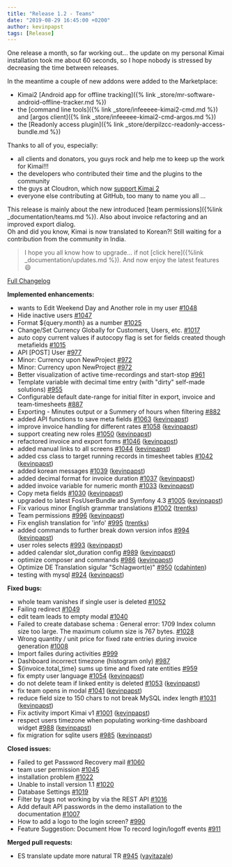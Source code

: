```yaml
---
title: "Release 1.2 - Teams"
date: "2019-08-29 16:45:00 +0200"
author: kevinpapst
tags: [Release]
---
```


One release a month, so far working out... the update on my personal Kimai installation took me about 60 seconds, 
so I hope nobody is stressed by decreasing the time between releases. 

In the meantime a couple of new addons were added to the Marketplace:
- Kimai2 [Android app for offline tracking]({% link _store/mr-software-android-offline-tracker.md %})
- the [command line tools]({% link _store/infeeeee-kimai2-cmd.md %}) and [argos client]({% link _store/infeeeee-kimai2-cmd-argos.md %})
- the [Readonly access plugin]({% link _store/derpilzcc-readonly-access-bundle.md %})

Thanks to all of you, especially:
- all clients and donators, you guys rock and help me to keep up the work for Kimai!!!
- the developers who contributed their time and the plugins to the community
- the guys at Cloudron, which now [support Kimai 2](https://cloudron.io/store/org.kimai.cloudronapp.html)
- everyone else contributing at GitHub, too many to name you all ...

This release is mainly about the new introduced [team permissions]({%link _documentation/teams.md %}).
Also about invoice refactoring and an improved export dialog.  
Oh and did you know, Kimai is now translated to Korean?! Still waiting for a contribution from the community in India.

> I hope you all know how to upgrade... if not [click here]({%link _documentation/updates.md %}). And now enjoy the latest features 😄

[Full Changelog](https://github.com/kevinpapst/kimai2/compare/1.1...1.2)

**Implemented enhancements:**

- wants to Edit Weekend Day and Another role in my user [\#1048](https://github.com/kevinpapst/kimai2/issues/1048)
- Hide inactive users [\#1047](https://github.com/kevinpapst/kimai2/issues/1047)
- Format ${query.month} as a number [\#1025](https://github.com/kevinpapst/kimai2/issues/1025)
- Change/Set Currency Globally for Customers, Users, etc. [\#1017](https://github.com/kevinpapst/kimai2/issues/1017)
- auto copy current values if autocopy flag is set for fields created though metafields [\#1015](https://github.com/kevinpapst/kimai2/issues/1015)
- API \[POST\] User [\#977](https://github.com/kevinpapst/kimai2/issues/977)
- Minor: Currency upon NewProject [\#972](https://github.com/kevinpapst/kimai2/issues/972)
- Minor: Currency upon NewProject [\#972](https://github.com/kevinpapst/kimai2/issues/972)
- Better visualization of active time-recordings and start-stop [\#961](https://github.com/kevinpapst/kimai2/issues/961)
- Template variable with decimal time entry \(with "dirty" self-made solutions\) [\#955](https://github.com/kevinpapst/kimai2/issues/955)
- Configurable default date-range for initial filter in export, invoice and team-timesheets [\#887](https://github.com/kevinpapst/kimai2/issues/887)
- Exporting - Minutes output or a Summery of hours when filtering [\#882](https://github.com/kevinpapst/kimai2/issues/882)
- added API functions to save meta fields [\#1063](https://github.com/kevinpapst/kimai2/pull/1063) ([kevinpapst](https://github.com/kevinpapst))
- improve invoice handling for different rates [\#1058](https://github.com/kevinpapst/kimai2/pull/1058) ([kevinpapst](https://github.com/kevinpapst))
- support creating new roles [\#1050](https://github.com/kevinpapst/kimai2/pull/1050) ([kevinpapst](https://github.com/kevinpapst))
- refactored invoice and export forms [\#1046](https://github.com/kevinpapst/kimai2/pull/1046) ([kevinpapst](https://github.com/kevinpapst))
- added manual links to all screens [\#1044](https://github.com/kevinpapst/kimai2/pull/1044) ([kevinpapst](https://github.com/kevinpapst))
- added css class to target running records in timesheet tables [\#1042](https://github.com/kevinpapst/kimai2/pull/1042) ([kevinpapst](https://github.com/kevinpapst))
- added korean messages [\#1039](https://github.com/kevinpapst/kimai2/pull/1039) ([kevinpapst](https://github.com/kevinpapst))
- added decimal format for invoice duration [\#1037](https://github.com/kevinpapst/kimai2/pull/1037) ([kevinpapst](https://github.com/kevinpapst))
- added invoice variable for numeric month [\#1033](https://github.com/kevinpapst/kimai2/pull/1033) ([kevinpapst](https://github.com/kevinpapst))
- Copy meta fields [\#1030](https://github.com/kevinpapst/kimai2/pull/1030) ([kevinpapst](https://github.com/kevinpapst))
- upgraded to latest FosUserBundle and Symfony 4.3 [\#1005](https://github.com/kevinpapst/kimai2/pull/1005) ([kevinpapst](https://github.com/kevinpapst))
- Fix various minor English grammar translations [\#1002](https://github.com/kevinpapst/kimai2/pull/1002) ([trentks](https://github.com/trentks))
- Team permissions [\#996](https://github.com/kevinpapst/kimai2/pull/996) ([kevinpapst](https://github.com/kevinpapst))
- Fix english translation for 'info' [\#995](https://github.com/kevinpapst/kimai2/pull/995) ([trentks](https://github.com/trentks))
- added commands to further break down version infos [\#994](https://github.com/kevinpapst/kimai2/pull/994) ([kevinpapst](https://github.com/kevinpapst))
- user roles selects [\#993](https://github.com/kevinpapst/kimai2/pull/993) ([kevinpapst](https://github.com/kevinpapst))
- added calendar slot\_duration config [\#989](https://github.com/kevinpapst/kimai2/pull/989) ([kevinpapst](https://github.com/kevinpapst))
- optimize composer and commands [\#986](https://github.com/kevinpapst/kimai2/pull/986) ([kevinpapst](https://github.com/kevinpapst))
- Optimize DE Translation sigular "Schlagwort\(e\)" [\#950](https://github.com/kevinpapst/kimai2/pull/950) ([cdahinten](https://github.com/cdahinten))
- testing with mysql [\#924](https://github.com/kevinpapst/kimai2/pull/924) ([kevinpapst](https://github.com/kevinpapst))

**Fixed bugs:**

- whole team vanishes if single user is deleted [\#1052](https://github.com/kevinpapst/kimai2/issues/1052)
- Failing redirect [\#1049](https://github.com/kevinpapst/kimai2/issues/1049)
- edit team leads to empty modal [\#1040](https://github.com/kevinpapst/kimai2/issues/1040)
- Failed to create database schema : General error: 1709 Index column size too large. The maximum column size is 767 bytes. [\#1028](https://github.com/kevinpapst/kimai2/issues/1028)
- Wrong quantity / unit price for fixed rate entries during invoice generation [\#1008](https://github.com/kevinpapst/kimai2/issues/1008)
- Import failes during activities [\#999](https://github.com/kevinpapst/kimai2/issues/999)
- Dashboard incorrect timezone \(histogram only\) [\#987](https://github.com/kevinpapst/kimai2/issues/987)
- ${invoice.total\_time} sums up time and fixed rate entities [\#959](https://github.com/kevinpapst/kimai2/issues/959)
- fix empty user language [\#1054](https://github.com/kevinpapst/kimai2/pull/1054) ([kevinpapst](https://github.com/kevinpapst))
- do not delete team if linked entity is deleted [\#1053](https://github.com/kevinpapst/kimai2/pull/1053) ([kevinpapst](https://github.com/kevinpapst))
- fix team opens in modal [\#1041](https://github.com/kevinpapst/kimai2/pull/1041) ([kevinpapst](https://github.com/kevinpapst))
- reduce field size to 150 chars to not break MySQL index length [\#1031](https://github.com/kevinpapst/kimai2/pull/1031) ([kevinpapst](https://github.com/kevinpapst))
- Fix activity import Kimai v1 [\#1001](https://github.com/kevinpapst/kimai2/pull/1001) ([kevinpapst](https://github.com/kevinpapst))
- respect users timezone when populating working-time dashboard widget [\#988](https://github.com/kevinpapst/kimai2/pull/988) ([kevinpapst](https://github.com/kevinpapst))
- fix migration for sqlite users [\#985](https://github.com/kevinpapst/kimai2/pull/985) ([kevinpapst](https://github.com/kevinpapst))

**Closed issues:**

- Failed to get Password Recovery mail [\#1060](https://github.com/kevinpapst/kimai2/issues/1060)
- team user permission [\#1045](https://github.com/kevinpapst/kimai2/issues/1045)
- installation problem [\#1022](https://github.com/kevinpapst/kimai2/issues/1022)
- Unable to install version 1.1 [\#1020](https://github.com/kevinpapst/kimai2/issues/1020)
- Database Settings [\#1019](https://github.com/kevinpapst/kimai2/issues/1019)
- Filter by tags not working by via the REST API [\#1016](https://github.com/kevinpapst/kimai2/issues/1016)
- Add default API passwords in the demo installation to the documentation [\#1007](https://github.com/kevinpapst/kimai2/issues/1007)
- How to add a logo to the login screen? [\#990](https://github.com/kevinpapst/kimai2/issues/990)
- Feature Suggestion: Document How To record login/logoff events [\#911](https://github.com/kevinpapst/kimai2/issues/911)

**Merged pull requests:**

- ES translate update more natural TR [\#945](https://github.com/kevinpapst/kimai2/pull/945) ([yayitazale](https://github.com/yayitazale))
